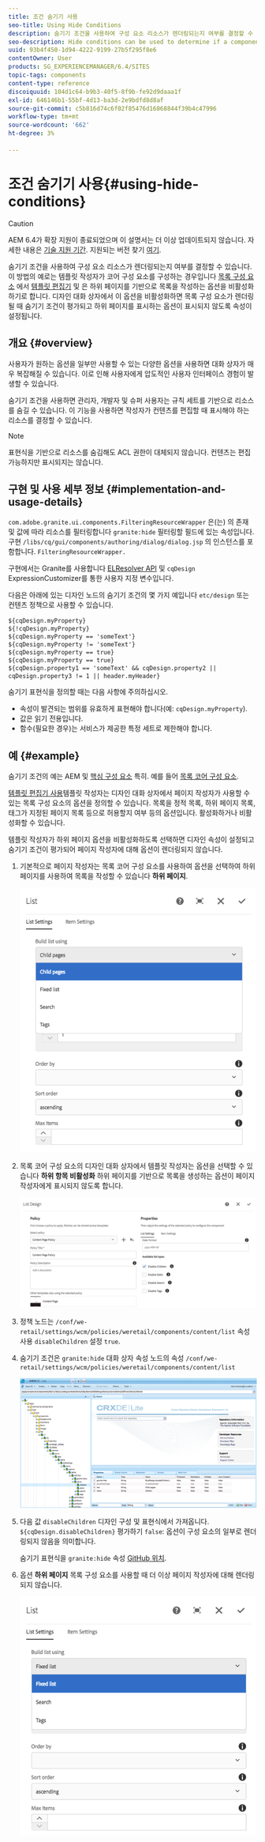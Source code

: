 ```yaml
---
title: 조건 숨기기 사용
seo-title: Using Hide Conditions
description: 숨기기 조건을 사용하여 구성 요소 리소스가 렌더링되는지 여부를 결정할 수 있습니다.
seo-description: Hide conditions can be used to determine if a component resource is rendered or not.
uuid: 93b4f450-1d94-4222-9199-27b5f295f8e6
contentOwner: User
products: SG_EXPERIENCEMANAGER/6.4/SITES
topic-tags: components
content-type: reference
discoiquuid: 104d1c64-b9b3-40f5-8f9b-fe92d9daaa1f
exl-id: 646146b1-55bf-4d13-ba3d-2e9bdfd8d8af
source-git-commit: c5b816d74c6f02f85476d16868844f39b4c47996
workflow-type: tm+mt
source-wordcount: '662'
ht-degree: 3%

---
```


# 조건 숨기기 사용{#using-hide-conditions}

>[!CAUTION]
>
>AEM 6.4가 확장 지원이 종료되었으며 이 설명서는 더 이상 업데이트되지 않습니다. 자세한 내용은 [기술 지원 기간](https://helpx.adobe.com/kr/support/programs/eol-matrix.html). 지원되는 버전 찾기 [여기](https://experienceleague.adobe.com/docs/).

숨기기 조건을 사용하여 구성 요소 리소스가 렌더링되는지 여부를 결정할 수 있습니다. 이 방법의 예로는 템플릿 작성자가 코어 구성 요소를 구성하는 경우입니다 [목록 구성 요소](https://helpx.adobe.com/experience-manager/core-components/using/list.html) 에서 [템플릿 편집기](/help/sites-authoring/templates.md) 및 은 하위 페이지를 기반으로 목록을 작성하는 옵션을 비활성화하기로 합니다. 디자인 대화 상자에서 이 옵션을 비활성화하면 목록 구성 요소가 렌더링될 때 숨기기 조건이 평가되고 하위 페이지를 표시하는 옵션이 표시되지 않도록 속성이 설정됩니다.

## 개요 {#overview}

사용자가 원하는 옵션을 일부만 사용할 수 있는 다양한 옵션을 사용하면 대화 상자가 매우 복잡해질 수 있습니다. 이로 인해 사용자에게 압도적인 사용자 인터페이스 경험이 발생할 수 있습니다.

숨기기 조건을 사용하면 관리자, 개발자 및 슈퍼 사용자는 규칙 세트를 기반으로 리소스를 숨길 수 있습니다. 이 기능을 사용하면 작성자가 컨텐츠를 편집할 때 표시해야 하는 리소스를 결정할 수 있습니다.

>[!NOTE]
>
>표현식을 기반으로 리소스를 숨김해도 ACL 권한이 대체되지 않습니다. 컨텐츠는 편집 가능하지만 표시되지는 않습니다.

## 구현 및 사용 세부 정보 {#implementation-and-usage-details}

`com.adobe.granite.ui.components.FilteringResourceWrapper` 은(는) 의 존재 및 값에 따라 리소스를 필터링합니다 `granite:hide` 필터링할 필드에 있는 속성입니다. 구현 `/libs/cq/gui/components/authoring/dialog/dialog.jsp` 의 인스턴스를 포함합니다. `FilteringResourceWrapper.`

구현에서는 Granite를 사용합니다 [ELResolver API](https://helpx.adobe.com/experience-manager/6-4/sites/developing/using/reference-materials/granite-ui/api/jcr_root/libs/granite/ui/docs/server/el.html) 및 `cqDesign` ExpressionCustomizer를 통한 사용자 지정 변수입니다.

다음은 아래에 있는 디자인 노드의 숨기기 조건의 몇 가지 예입니다 `etc/design` 또는 컨텐츠 정책으로 사용할 수 있습니다.

```
${cqDesign.myProperty}
${!cqDesign.myProperty}
${cqDesign.myProperty == 'someText'}
${cqDesign.myProperty != 'someText'}
${cqDesign.myProperty == true}
${cqDesign.myProperty == true}
${cqDesign.property1 == 'someText' && cqDesign.property2 || cqDesign.property3 != 1 || header.myHeader}
```

숨기기 표현식을 정의할 때는 다음 사항에 주의하십시오.

* 속성이 발견되는 범위를 유효하게 표현해야 합니다(예: `cqDesign.myProperty`).
* 값은 읽기 전용입니다.
* 함수(필요한 경우)는 서비스가 제공한 특정 세트로 제한해야 합니다.

## 예 {#example}

숨기기 조건의 예는 AEM 및 [핵심 구성 요소](https://experienceleague.adobe.com/docs/experience-manager-core-components/using/introduction.html?lang=ko) 특히. 예를 들어 [목록 코어 구성 요소](https://helpx.adobe.com/experience-manager/core-components/using/list.html).

[템플릿 편집기 사용](/help/sites-authoring/templates.md)템플릿 작성자는 디자인 대화 상자에서 페이지 작성자가 사용할 수 있는 목록 구성 요소의 옵션을 정의할 수 있습니다. 목록을 정적 목록, 하위 페이지 목록, 태그가 지정된 페이지 목록 등으로 허용할지 여부 등의 옵션입니다. 활성화하거나 비활성화할 수 있습니다.

템플릿 작성자가 하위 페이지 옵션을 비활성화하도록 선택하면 디자인 속성이 설정되고 숨기기 조건이 평가되어 페이지 작성자에 대해 옵션이 렌더링되지 않습니다.

1. 기본적으로 페이지 작성자는 목록 코어 구성 요소를 사용하여 옵션을 선택하여 하위 페이지를 사용하여 목록을 작성할 수 있습니다 **하위 페이지**.

   ![chlimage_1-218](assets/chlimage_1-218.png)

1. 목록 코어 구성 요소의 디자인 대화 상자에서 템플릿 작성자는 옵션을 선택할 수 있습니다 **하위 항목 비활성화** 하위 페이지를 기반으로 목록을 생성하는 옵션이 페이지 작성자에게 표시되지 않도록 합니다.

   ![chlimage_1-219](assets/chlimage_1-219.png)

1. 정책 노드는 `/conf/we-retail/settings/wcm/policies/weretail/components/content/list` 속성 사용 `disableChildren` 설정 `true`.
1. 숨기기 조건은 `granite:hide` 대화 상자 속성 노드의 속성 `/conf/we-retail/settings/wcm/policies/weretail/components/content/list`

   ![chlimage_1-220](assets/chlimage_1-220.png)

1. 다음 값 `disableChildren` 디자인 구성 및 표현식에서 가져옵니다. `${cqDesign.disableChildren}` 평가하기 `false`: 옵션이 구성 요소의 일부로 렌더링되지 않음을 의미합니다.

   숨기기 표현식을 `granite:hide` 속성 [GitHub 위치](https://github.com/Adobe-Marketing-Cloud/aem-core-wcm-components/blob/master/content/src/content/jcr_root/apps/core/wcm/components/list/v1/list/_cq_dialog/.content.xml#L40).

1. 옵션 **하위 페이지** 목록 구성 요소를 사용할 때 더 이상 페이지 작성자에 대해 렌더링되지 않습니다.

   ![chlimage_1-221](assets/chlimage_1-221.png)
